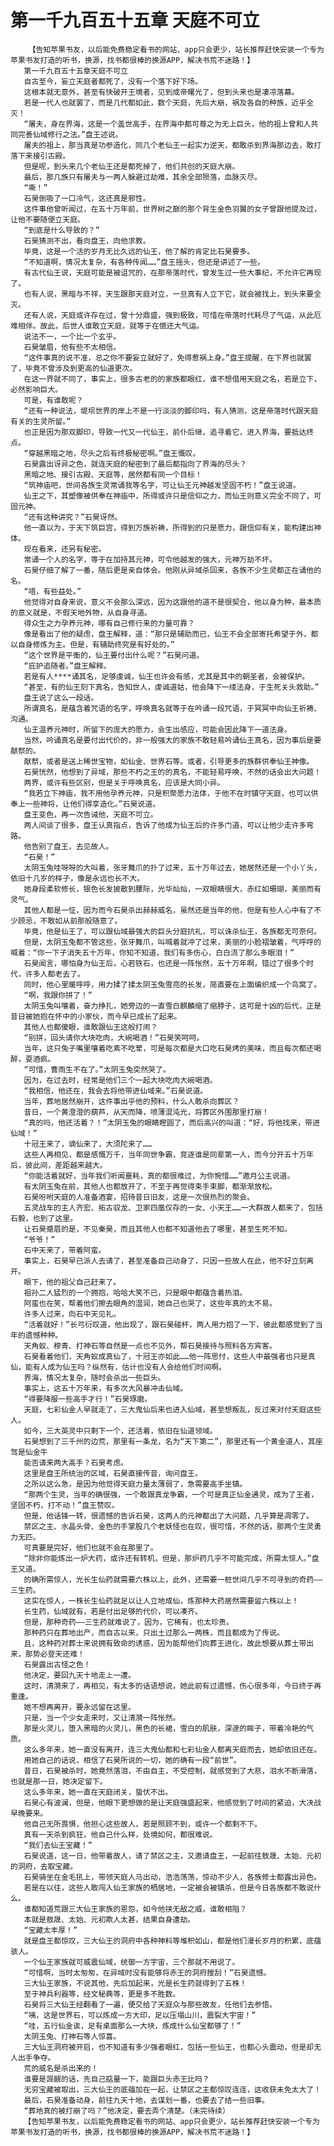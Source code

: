 # 第一千九百五十五章 天庭不可立
        【告知苹果书友，以后能免费稳定看书的网站、app只会更少，站长推荐赶快安装一个专为苹果书友打造的听书，换源，找书都很棒的换源APP，解决书荒不迷路！】
       第一千九百五十五章天庭不可立
       自古至今，妄立天庭者都死了，没有一个落下好下场。
       这根本就无意外，甚至有快破开王境者，见到成帝曙光了，但到头来也是凄凉落幕。
       若是一代人也就罢了，而是几代都如此，数个天庭，先后大崩，祸及各自的种族，近乎全灭！
       “屠夫，身在界海，这是一个盖世高手，在界海中都可尊之为无上巨头，他的祖上曾和人共同完善仙域修行之法。”盘王述说。
       屠夫的祖上，那当真是功参造化，同几个老仙王一起实力逆天，都敢杀到界海那边去，敢打落下来接引古殿。
       但是呢，到头来几个老仙王还是都死掉了，他们共创的天庭大崩。
       最后，那几族只有屠夫与一两人躲避过劫难，其余全部殒落，血脉灭尽。
       “嘶！”
       石昊倒吸了一口冷气，这还真是邪性。
       这件事他曾听闻过，在五十万年前，世界树之巅的那个背生金色羽翼的女子曾跟他提及过，让他不要随便立天庭。
       “到底是什么导致的？”
       石昊猜测不出，看向盘王，向他求教。
       毕竟，这是一个活的岁月无比久远的仙王，他了解的肯定比石昊要多。
       “不知道啊，情况太复杂，有各种传闻……”盘王摇头，但还是讲述了一些。
       有古代仙王说，天庭可能是被诅咒的，在那帝落时代，曾发生过一些大事纪，不允许它再现了。
       也有人说，黑暗与不祥，天生跟那天庭对立，一旦真有人立下它，就会被找上，到头来要全灭。
       还有人说，天庭或许存在过，曾十分鼎盛，强到极致，可惜在帝落时代耗尽了气运，从此厄难相伴。故此，后世人谁敢立天庭，就等于在偿还大气运。
       说法不一，一个比一个玄乎。
       石昊皱眉，他有些不太相信。
       “这件事真的说不准，总之你不要妄立就好了，免得惹祸上身。”盘王提醒，在下界也就罢了，毕竟不曾涉及到更高的仙道更次。
       在这一界就不同了，事实上，很多古老的的家族都眼红，谁不想借用天庭之名，若是立下，必然影响巨大。
       可是，有谁敢呢？
       “还有一种说法，堤坝世界的岸上不是一行淡淡的脚印吗，有人猜测，这是帝落时代跟天庭有关的生灵所留。”
       也正是因为那双脚印，导致一代又一代仙王，前仆后继，追寻着它，进入界海，要抵达终点。
       “穿越黑暗之地，尽头之后有终极秘密啊。”盘王慨叹。
       石昊露出讶异之色，就连天庭的秘密到了最后都指向了界海的尽头？
       黑暗之地、接引古殿、天庭等，居然都有同一个目标！
       “筑神庙吧，世间各族生灵常诵我等名字，可让仙王元神越发坚固不朽！”盘王说道。
       仙王之下，其塑像被供奉在神庙中，所得或许只是信仰之力，而仙王则意义完全不同了，可固元神。
       “还有这种讲究？”石昊讶然。
       他一直以为，于天下筑巨宫，得到万族祈祷，所得到的只是愿力，跟信仰有关，能构建出神体。
       现在看来，还另有秘密。
       常诵一个人的名字，等于在加持其元神，可令他越发的强大，元神万劫不坏。
       石昊仔细了解了一番，随后更是亲自体会。他刚从异域杀回来，各族不少生灵都正在诵他的名。
       “唔，有些益处。”
       他觉得对自身来说，意义不会那么深远，因为这跟他的道不是很契合，他以身为种，最本质的意义就是，不假天地外物，从自身寻道。
       得众生之力孕养元神，哪有自己修行来的力量可靠？
       像是看出了他的疑虑，盘王解释，道：“那只是辅助而已，仙王不会全部寄托希望于外，都以自身修炼为主。但是，有辅助终究是有好处的。”
       “这个世界是平衡的，仙王要付出什么呢？”石昊问道。
       “庇护追随者。”盘王解释。
       若是有人****诵其名，足够虔诚，仙王也许会有感，尤其是其中的朝圣者，会被保护。
       “甚至，有的仙王刻下真名，告知世人，虔诚道姑，他会降下一缕法身，于生死关头救助。”
       盘王说了这么一段话。
       所谓真名，是蕴含着咒语的名字，呼唤真名就等于在吟诵一段咒语，于冥冥中向仙王祈祷、沟通。
       仙王温养元神时，所留下的庞大的愿力，会生出感应，可能会因此降下一道法身。
       当然，吟诵真名是要付出代价的，非一般强大的家族不敢轻易吟诵仙王真名，因为事后是要献祭的。
       献祭，或者是送上稀世宝物，如仙金、世界石等。或者，引导更多的族群供奉仙王神像。
       石昊恍然，他想到了异域，那些不朽之王的的真名，不能轻易呼唤，不然的话会出大问题！
       两界，或许有些区别，但是关于呼唤真名，应该是大同小异。
       “我若立下神庙，我不用他孕养元神，只是积聚愿力法体，于他不在时镇守天庭，也可以供奉上一些神将，让他们得享造化。”石昊说道。
       盘王变色，再一次告诫他，天庭不可立。
       两人间谈了很多，盘王认真指点，告诉了他成为仙王后的许多门道，可以让他少走许多弯路。
       他告别了盘王，去见故人。
       “石昊！”
       太阴玉兔哇呀呀的大叫着，张牙舞爪的扑了过来，五十万年过去，她居然还是一个小丫头，依旧十几岁的样子，像是永远也长不大。
       她身段柔软修长，银色长发披散到腰际，光华灿灿，一双眼睛很大，赤红如珊瑚，美丽而有灵气。
       其他人都是一怔，因为而今石昊杀出赫赫威名，虽然还是当年的他，但是有些人心中有了不少顾忌，不敢如从前那般随意了。
       毕竟，他是仙王了，可以跟仙域最强大的巨头分庭抗礼，可以诛杀仙王，各族都无可奈何。
       但是，太阴玉兔都不管这些，张牙舞爪，叫喊着就冲了过来，美丽的小脸褶皱着，气呼呼的喊着：“你一下子消失五十万年，你知不知道，我们有多伤心，白白流了那么多眼泪！”
       石昊闻言，哪怕身为仙王后，心若铁石，也还是一阵怅然，五十万年啊，错过了很多个时代，许多人都老去了。
       同时，他心里暖呼呼，用力揉了揉太阴玉兔雪亮的长发，简直要在上面编织成一个鸟窝了。
       “啊，我跟你拼了！”
       太阴玉兔叫嚷着，奋力挣扎，她旁边的一直雪白麒麟缩了缩脖子，这可是十凶的后代，正是昔日被她抱在怀中的小家伙，而今早已成长了起来。
       其他人也都傻眼，谁敢跟仙王这般打闹？
       “别拼，回头请你大块吃肉，大碗喝酒！”石昊笑呵呵。
       当年，这只兔子嘴里嚷着吃素不吃荤，可是每次都是大口吃石昊烤的美味，而且每次都还喝醉，耍酒疯。
       “可惜，曹雨生不在了。”太阴玉兔突然哭了。
       因为，在过去时，经常是他们三个一起大块吃肉大碗喝酒。
       “我相信，他还在，我会去将他带进仙域来。”石昊说道。
       当年，葬地居然崩开，这件事出乎他的预料，什么人敢杀向葬区？
       昔日，一个黄澄澄的葫芦，从天而降，喷薄混沌光，将葬区外围那里打崩！
       “真的吗，他还活着？！”太阴玉兔的眼睛瞪圆了，而后高兴的叫道：“好，将他找来，带进仙域！”
       十冠王来了，谪仙来了，大须陀来了……
       这些人再相见，都是感慨万千，当年同世争霸，竞逐谁是同辈第一人，而今分开五十万年后，彼此间，差距越来越大。
       “你能活着就好，当年我们听闻噩耗，真的都很难过，为你惋惜……”邀月公主说道。
       有太阴玉兔在前，其他人也都放开了，不至于再觉得束手束脚，都渐渐放松。
       石昊吩咐天庭的人准备酒宴，招待昔日旧友，这是一次很热烈的聚会。
       五灵战车的主人齐宏、拓古驭龙、卫家四凰仅存的一女、小天王……一大群故人都来了，包括石毅，也到了这里。
       让石昊蹙眉的是，不见秦昊，而且其他人也都不知道他去了哪里，甚至生死不知。
       “爷爷！”
       石中天来了，带着阿蛮。
       事实上，石昊早已派人去请了，甚至准备自己动身了，只因一些故人在此，他不好立刻离开。
       眼下，他的祖父自己赶来了。
       祖孙二人猛烈的一个拥抱，哈哈大笑不已，只是眼中都蕴含着热泪。
       阿蛮也在笑，帮着他们擦去眼角的湿润，她自己也哭了，这些年真的太不易。
       许多人过来，向石中天见礼。
       “活着就好！”长弓衍叹道，他出现了，跟石昊碰杯，两人用力抱了一下，彼此都感觉到了当年的遗憾种种。
       天角蚁、穆青、打神石等自然是一点也不见外，帮石昊接待与照料各方宾客。
       石昊看着他们，天角蚁成真仙了，十冠王亦如此……他一阵思忖，这些人中最强者也只是真仙，能有人成为仙王吗？纵然有，估计也没有人会给他们时间啊。
       界海，情况太复杂，随时会杀出一些巨头。
       事实上，这五十万年来，有多次大风暴冲击仙域。
       “得要降服一些高手才行！”石昊琢磨。
       天庭，七彩仙金人早就走了，三大鬼仙后来也进入仙域，甚至想叛乱，反过来对付天庭这些人。
       如今，三大英灵中只剩下一个，还活着，依旧在仙道领域。
       石昊想到了三千州的边荒，那里有一条龙，名为“天下第二”，那里还有一个黄金道人，其座驾是仙金牛
       能否请来两大高手？石昊考虑。
       这里是盘王所统治的区域，石昊直接传音，询问盘王。
       之所以这么急，是因为他觉得天庭力量太薄弱了，急需要高手坐镇。
       “那两个生灵，当年的确很强，一个敢跟真龙争霸，一个可是真正仙金通灵，成为了王者，坚固不朽，打不动！”盘王赞叹。
       但是，他话锋一转，很遗憾的告诉石昊，这两人的元神都出了大问题，几乎算是凋零了。
       禁区之主、水晶头骨、金色的手掌股几个老妖怪也在叹，很可惜，不然的话，那两个生灵勇力无匹。
       可真要是完好，他们也就不会在那里了。
       “除非你能炼出一炉大药，或许还有转机，但是，那炉药几乎不可能完成，所需太惊人。”盘王又道。
       的确所需惊人，光长生仙药就需要六株以上，此外，还需要一桩世间几乎不可寻到的奇药——三生药。
       这实在惊人，一株长生仙药就足以让人立地成仙，炼那种大药居然需要留六株以上！
       长生药，仙域就有，若是付出足够的代价，可以凑齐。
       但是，那种奇药——三生药就难说了，因为，它稀有，也太珍贵。
       那种药只在葬地出产，而自古以来，只出土过那么一两株，而且都成为了传说。
       且，这种药对葬士来说拥有致命的诱惑，因为能帮他们向葬王进化，故此想要从葬土带出来，那势必登天还难！
       石昊露出古怪之色！
       他决定，要回九天十地走上一遭。
       这时，清漪来了，再相见，有太多的话语想说，她此前有过遗憾，伤心很多年，今日终于再重逢。
       她不想再离开，要永远留在这里。
       只是，当一个少女走来时，又让清漪一阵怅然。
       那是火灵儿，堕入黑暗的火灵儿，黑色的长裙，雪白的肌肤，深邃的眸子，带着冷艳的气质。
       这么多年来，她一直没有离开，连三大鬼仙都和七彩仙金人都离天庭而去，她却依旧还在。
       用她自己的话说，相信了石昊所说的一切，她的确有一段“前世”。
       昔日，石昊被杀时，她竟然落泪，不由自主，不受控制，就感觉到了大悲，泪水不断滑落，也就是那一日，她决定留下。
       这么多年来，她一直在天庭闭关，蛰伏不出。
       石昊心有波澜，但是，他眼下更想做的是让天庭强盛起来，他感觉到了时间的紧迫，大决战早晚要来。
       他自己无所畏惧，他担心这些故人，若是照顾不到，或许一个都剩不下。
       真有一天杀到疯狂，他自己什么样，处境如何，都很难说。
       “我们去仙王宝藏！”
       石昊说道，这一日，他带着故人，请了禁区之主，又邀请盘王，一起前往敖晟、太始、元初的洞府，去取宝藏。
       石昊骑坐在金毛犼上，带领天庭人马出动，浩浩荡荡，惊动不少人，各族修士都露出异色。
       若是在以往，这些人敢闯入仙王家族的栖居地，一定被会被镇杀，但是今日各族都不敢说什么。
       谁都知道荒跟三大仙王家族的恩怨，如今他挟无敌之威，谁敢相阻？
       本就是敖晟、太始、元初欺人太甚，结果自身遭劫。
       “宝藏太丰厚！”
       就是盘王都惊叹，三大仙王的洞府中各种神料等堆积如山，都是他们漫长岁月的积累，底蕴骇人。
       一个仙王家族就可威震仙域，统御一方宇宙，三个那就不用说了。
       “可惜啊，当时太匆匆，在异域时没有能够将赤王的洞府搜刮！”石昊遗憾。
       三大仙王家族，不说其他，先后加起来，光是长生药就得到了五株！
       至于神兵利器等，经文秘典等，更是多不胜数。
       石昊将三大仙王经翻看了一遍，便交给了天庭众与那些故友，任他们去参悟。
       “咦，这是世界石，可以炼成一方大印，足以压塌山川，震裂大宇宙！”
       “哇，五行仙金诶，足有桌面那么一大块，炼成什么仙宝都够了！”
       太阴玉兔、打神石等人惊喜。
       三大仙王洞府被开启，也不知道有多少强者眼红，包括一些仙王，也都心头震动，但是却无人出手争夺。
       荒的威名是杀出来的！
       谁要是觊觎的话，先自己掂量一下，能跟巨头赤王比吗？
       无穷宝藏被取出，三大仙王的底蕴加在一起，让禁区之主都惊叹连连，这收获未免太大了！
       最后，石昊准备动身，前往九天十地，去谋划一番，也要去了结一些旧事。
       “葬地真的被打崩了吗？”他决定，要去弄个清楚。（未完待续）
       【告知苹果书友，以后能免费稳定看书的网站、app只会更少，站长推荐赶快安装一个专为苹果书友打造的听书，换源，找书都很棒的换源APP，解决书荒不迷路！】
